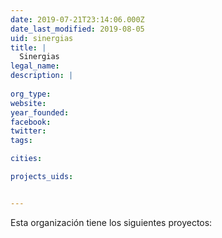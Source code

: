 ```yaml
---
date: 2019-07-21T23:14:06.000Z
date_last_modified: 2019-08-05
uid: sinergias
title: |
  Sinergias
legal_name: 
description: |
  
org_type: 
website: 
year_founded: 
facebook: 
twitter: 
tags:

cities: 

projects_uids:


---
```


Esta organización tiene los siguientes proyectos:


